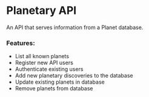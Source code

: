 # Planetary API
An API that serves information from a Planet database.

### Features:
* List all known planets
* Register new API users
* Authenticate existing users
* Add new planetary discoveries to the database
* Update existing planets in database
* Remove planets from database